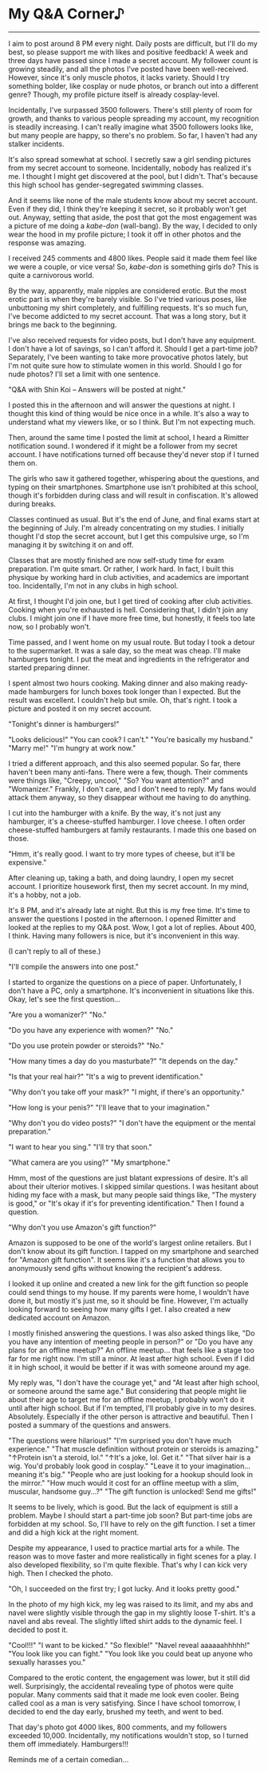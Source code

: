 # My Q&A Corner♪
---
I aim to post around 8 PM every night. Daily posts are difficult, but I'll do my best, so please support me with likes and positive feedback!
A week and three days have passed since I made a secret account. My follower count is growing steadily, and all the photos I've posted have been well-received. However, since it's only muscle photos, it lacks variety. Should I try something bolder, like cosplay or nude photos, or branch out into a different genre? Though, my profile picture itself is already cosplay-level.

Incidentally, I've surpassed 3500 followers. There's still plenty of room for growth, and thanks to various people spreading my account, my recognition is steadily increasing. I can't really imagine what 3500 followers looks like, but many people are happy, so there's no problem. So far, I haven't had any stalker incidents.

It's also spread somewhat at school. I secretly saw a girl sending pictures from my secret account to someone. Incidentally, nobody has realized it's me. I thought I might get discovered at the pool, but I didn't. That's because this high school has gender-segregated swimming classes.

And it seems like none of the male students know about my secret account. Even if they did, I think they're keeping it secret, so it probably won't get out. Anyway, setting that aside, the post that got the most engagement was a picture of me doing a *kabe-don* (wall-bang). By the way, I decided to only wear the hood in my profile picture; I took it off in other photos and the response was amazing.

I received 245 comments and 4800 likes. People said it made them feel like we were a couple, or vice versa! So, *kabe-don* is something girls do? This is quite a carnivorous world.

By the way, apparently, male nipples are considered erotic. But the most erotic part is when they're barely visible. So I've tried various poses, like unbuttoning my shirt completely, and fulfilling requests. It's so much fun, I've become addicted to my secret account. That was a long story, but it brings me back to the beginning.

I've also received requests for video posts, but I don't have any equipment. I don't have a lot of savings, so I can't afford it. Should I get a part-time job? Separately, I've been wanting to take more provocative photos lately, but I'm not quite sure how to stimulate women in this world. Should I go for nude photos? I'll set a limit with one sentence.

"Q&A with Shin Koi – Answers will be posted at night."

I posted this in the afternoon and will answer the questions at night. I thought this kind of thing would be nice once in a while. It's also a way to understand what my viewers like, or so I think. But I'm not expecting much.

Then, around the same time I posted the limit at school, I heard a Rimitter notification sound. I wondered if it might be a follower from my secret account. I have notifications turned off because they'd never stop if I turned them on.

The girls who saw it gathered together, whispering about the questions, and typing on their smartphones. Smartphone use isn't prohibited at this school, though it's forbidden during class and will result in confiscation. It's allowed during breaks.

Classes continued as usual. But it's the end of June, and final exams start at the beginning of July. I'm already concentrating on my studies. I initially thought I'd stop the secret account, but I get this compulsive urge, so I'm managing it by switching it on and off.

Classes that are mostly finished are now self-study time for exam preparation. I'm quite smart. Or rather, I work hard. In fact, I built this physique by working hard in club activities, and academics are important too. Incidentally, I'm not in any clubs in high school.

At first, I thought I'd join one, but I get tired of cooking after club activities. Cooking when you're exhausted is hell. Considering that, I didn't join any clubs. I might join one if I have more free time, but honestly, it feels too late now, so I probably won't.

Time passed, and I went home on my usual route. But today I took a detour to the supermarket. It was a sale day, so the meat was cheap. I'll make hamburgers tonight. I put the meat and ingredients in the refrigerator and started preparing dinner.

I spent almost two hours cooking. Making dinner and also making ready-made hamburgers for lunch boxes took longer than I expected. But the result was excellent. I couldn't help but smile. Oh, that's right. I took a picture and posted it on my secret account.

"Tonight's dinner is hamburgers!"

"Looks delicious!"
"You can cook? I can't."
"You're basically my husband."
"Marry me!"
"I'm hungry at work now."

I tried a different approach, and this also seemed popular. So far, there haven't been many anti-fans. There were a few, though. Their comments were things like, "Creepy, uncool," "So? You want attention?" and "Womanizer." Frankly, I don't care, and I don't need to reply. My fans would attack them anyway, so they disappear without me having to do anything.

I cut into the hamburger with a knife. By the way, it's not just any hamburger, it's a cheese-stuffed hamburger. I love cheese. I often order cheese-stuffed hamburgers at family restaurants. I made this one based on those.

"Hmm, it's really good. I want to try more types of cheese, but it'll be expensive."

After cleaning up, taking a bath, and doing laundry, I open my secret account. I prioritize housework first, then my secret account. In my mind, it's a hobby, not a job.

It's 8 PM, and it's already late at night. But this is my free time. It's time to answer the questions I posted in the afternoon. I opened Rimitter and looked at the replies to my Q&A post. Wow, I got a lot of replies. About 400, I think. Having many followers is nice, but it's inconvenient in this way.

(I can't reply to all of these.)

"I'll compile the answers into one post."

I started to organize the questions on a piece of paper. Unfortunately, I don't have a PC, only a smartphone. It's inconvenient in situations like this. Okay, let's see the first question...

"Are you a womanizer?"
"No."

"Do you have any experience with women?"
"No."

"Do you use protein powder or steroids?"
"No."

"How many times a day do you masturbate?"
"It depends on the day."

"Is that your real hair?"
"It's a wig to prevent identification."

"Why don't you take off your mask?"
"I might, if there's an opportunity."

"How long is your penis?"
"I'll leave that to your imagination."

"Why don't you do video posts?"
"I don't have the equipment or the mental preparation."

"I want to hear you sing."
"I'll try that soon."

"What camera are you using?"
"My smartphone."

Hmm, most of the questions are just blatant expressions of desire. It's all about their ulterior motives. I skipped similar questions. I was hesitant about hiding my face with a mask, but many people said things like, "The mystery is good," or "It's okay if it's for preventing identification." Then I found a question.

"Why don't you use Amazon's gift function?"

Amazon is supposed to be one of the world's largest online retailers. But I don't know about its gift function. I tapped on my smartphone and searched for "Amazon gift function". It seems like it's a function that allows you to anonymously send gifts without knowing the recipient's address.

I looked it up online and created a new link for the gift function so people could send things to my house. If my parents were home, I wouldn't have done it, but mostly it's just me, so it should be fine. However, I'm actually looking forward to seeing how many gifts I get. I also created a new dedicated account on Amazon.

I mostly finished answering the questions. I was also asked things like, "Do you have any intention of meeting people in person?" or "Do you have any plans for an offline meetup?" An offline meetup... that feels like a stage too far for me right now. I'm still a minor. At least after high school. Even if I did it in high school, it would be better if it was with someone around my age.

My reply was, "I don't have the courage yet," and "At least after high school, or someone around the same age." But considering that people might lie about their age to target me for an offline meetup, I probably won't do it until after high school. But if I'm tempted, I'll probably give in to my desires. Absolutely. Especially if the other person is attractive and beautiful. Then I posted a summary of the questions and answers.

"The questions were hilarious!"
"I'm surprised you don't have much experience."
"That muscle definition without protein or steroids is amazing."
"↑Protein isn't a steroid, lol."
"↑It's a joke, lol. Get it."
"That silver hair is a wig. You'd probably look good in cosplay."
"Leave it to your imagination... meaning it's big."
"People who are just looking for a hookup should look in the mirror."
"How much would it cost for an offline meetup with a slim, muscular, handsome guy...?"
"The gift function is unlocked! Send me gifts!"

It seems to be lively, which is good. But the lack of equipment is still a problem. Maybe I should start a part-time job soon? But part-time jobs are forbidden at my school. So, I'll have to rely on the gift function. I set a timer and did a high kick at the right moment.

Despite my appearance, I used to practice martial arts for a while. The reason was to move faster and more realistically in fight scenes for a play. I also developed flexibility, so I'm quite flexible. That's why I can kick very high. Then I checked the photo.

"Oh, I succeeded on the first try; I got lucky. And it looks pretty good."

In the photo of my high kick, my leg was raised to its limit, and my abs and navel were slightly visible through the gap in my slightly loose T-shirt. It's a navel and abs reveal. The slightly lifted shirt adds to the dynamic feel. I decided to post it.

"Cool!!!"
"I want to be kicked."
"So flexible!"
"Navel reveal aaaaaahhhhh!"
"You look like you can fight."
"You look like you could beat up anyone who sexually harasses you."

Compared to the erotic content, the engagement was lower, but it still did well. Surprisingly, the accidental revealing type of photos were quite popular. Many comments said that it made me look even cooler. Being called cool as a man is very satisfying. Since I have school tomorrow, I decided to end the day early, brushed my teeth, and went to bed.

That day's photo got 4000 likes, 800 comments, and my followers exceeded 10,000. Incidentally, my notifications wouldn't stop, so I turned them off immediately.
Hamburgers!!!

Reminds me of a certain comedian...

